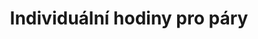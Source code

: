 ---
layout: "pages/courses/spolecensky-tanec-pary.njk"

title: 'Individuální hodiny pro páry'
description: 'Individuální lekce pro páry v Tanečním studiu Ká vám poskytne osobní přístup, rychlý pokrok a možnost zaměřit se na tance a figurace, které chcete zvládnout.'
permalink: 'tanecni-kurzy/spolecensky-tanec-pary/'

eleventyNavigation:
  key: Individuální hodiny pro páry
  parent: Společenský tanec
  order: 300


landing:
  breadcrumbs:
    - title: Domů
      url: /

    - title: Společenský tanec

    - title: Individuální hodiny pro páry


contentOne:
  topper: Individuální hodiny pro páry
  heading: Standardní a latinskoamerické tance v individuálních hodinách

  text:
    - paragraph: Základní kurz společenského tance je ideální volbou pro všechny, kteří se chtějí naučit základy klasických i moderních tanců a získat jistotu na tanečním parketu. Kurz je určen úplným začátečníkům i těm, kteří si chtějí osvěžit své taneční dovednosti.

    - paragraph: Naučíte se správné držení těla, vedení a následování partnera i základní krokové variace nejznámějších společenských tanců.

    - paragraph: Výuka probíhá v přátelské a uvolněné atmosféře, takže se nemusíte bát, pokud jste nikdy předtím netančili. Instruktoři vám vše trpělivě vysvětlí a povedou vás krok za krokem.

    - paragraph: Kurz společenského tance vám nepřinese jen taneční dovednosti, ale i radost z pohybu, lepší kondici a sebevědomí při každé společenské příležitosti. Tanec se tak pro vás může stát nejen novým koníčkem, ale i krásným způsobem, jak trávit čas s partnerem či přáteli.

  cta: Rezervace
  ctaUrl: https://rezervace.tanecnistudioka.cz/

  imageUrl: /assets/images/courses/spolecensky_tanec_pary.jpg
  imageAlt: Instruktoři tanečního studia Ká u červené opony
---